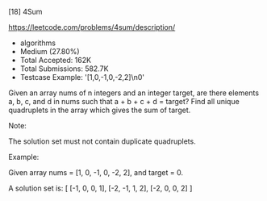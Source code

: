 [18] 4Sum  

https://leetcode.com/problems/4sum/description/

* algorithms
* Medium (27.80%)
* Total Accepted:    162K
* Total Submissions: 582.7K
* Testcase Example:  '[1,0,-1,0,-2,2]\n0'

Given an array nums of n integers and an integer target, are there elements a, b, c, and d in nums such that a + b + c + d = target? Find all unique quadruplets in the array which gives the sum of target.

Note:

The solution set must not contain duplicate quadruplets.

Example:


Given array nums = [1, 0, -1, 0, -2, 2], and target = 0.

A solution set is:
[
  [-1,  0, 0, 1],
  [-2, -1, 1, 2],
  [-2,  0, 0, 2]
]


